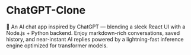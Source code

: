 # ChatGPT-Clone
🚀 An AI chat app inspired by ChatGPT — blending a sleek React UI with a Node.js + Python backend. Enjoy markdown-rich conversations, saved history, and near-instant AI replies powered by a lightning-fast inference engine optimized for transformer models.
